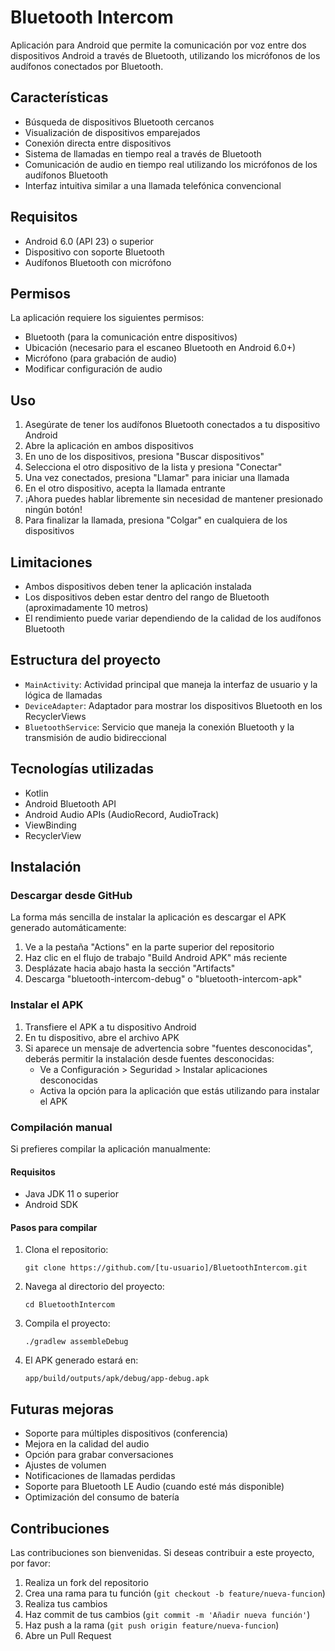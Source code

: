 # Bluetooth Intercom

Aplicación para Android que permite la comunicación por voz entre dos dispositivos Android a través de Bluetooth, utilizando los micrófonos de los audífonos conectados por Bluetooth.

## Características

- Búsqueda de dispositivos Bluetooth cercanos
- Visualización de dispositivos emparejados
- Conexión directa entre dispositivos
- Sistema de llamadas en tiempo real a través de Bluetooth
- Comunicación de audio en tiempo real utilizando los micrófonos de los audífonos Bluetooth
- Interfaz intuitiva similar a una llamada telefónica convencional

## Requisitos

- Android 6.0 (API 23) o superior
- Dispositivo con soporte Bluetooth
- Audífonos Bluetooth con micrófono

## Permisos

La aplicación requiere los siguientes permisos:

- Bluetooth (para la comunicación entre dispositivos)
- Ubicación (necesario para el escaneo Bluetooth en Android 6.0+)
- Micrófono (para grabación de audio)
- Modificar configuración de audio

## Uso

1. Asegúrate de tener los audífonos Bluetooth conectados a tu dispositivo Android
2. Abre la aplicación en ambos dispositivos
3. En uno de los dispositivos, presiona "Buscar dispositivos"
4. Selecciona el otro dispositivo de la lista y presiona "Conectar"
5. Una vez conectados, presiona "Llamar" para iniciar una llamada
6. En el otro dispositivo, acepta la llamada entrante
7. ¡Ahora puedes hablar libremente sin necesidad de mantener presionado ningún botón!
8. Para finalizar la llamada, presiona "Colgar" en cualquiera de los dispositivos

## Limitaciones

- Ambos dispositivos deben tener la aplicación instalada
- Los dispositivos deben estar dentro del rango de Bluetooth (aproximadamente 10 metros)
- El rendimiento puede variar dependiendo de la calidad de los audífonos Bluetooth

## Estructura del proyecto

- `MainActivity`: Actividad principal que maneja la interfaz de usuario y la lógica de llamadas
- `DeviceAdapter`: Adaptador para mostrar los dispositivos Bluetooth en los RecyclerViews
- `BluetoothService`: Servicio que maneja la conexión Bluetooth y la transmisión de audio bidireccional

## Tecnologías utilizadas

- Kotlin
- Android Bluetooth API
- Android Audio APIs (AudioRecord, AudioTrack)
- ViewBinding
- RecyclerView

## Instalación

### Descargar desde GitHub

La forma más sencilla de instalar la aplicación es descargar el APK generado automáticamente:

1. Ve a la pestaña "Actions" en la parte superior del repositorio
2. Haz clic en el flujo de trabajo "Build Android APK" más reciente
3. Desplázate hacia abajo hasta la sección "Artifacts"
4. Descarga "bluetooth-intercom-debug" o "bluetooth-intercom-apk"

### Instalar el APK

1. Transfiere el APK a tu dispositivo Android
2. En tu dispositivo, abre el archivo APK
3. Si aparece un mensaje de advertencia sobre "fuentes desconocidas", deberás permitir la instalación desde fuentes desconocidas:
   - Ve a Configuración > Seguridad > Instalar aplicaciones desconocidas
   - Activa la opción para la aplicación que estás utilizando para instalar el APK

### Compilación manual

Si prefieres compilar la aplicación manualmente:

#### Requisitos

- Java JDK 11 o superior
- Android SDK

#### Pasos para compilar

1. Clona el repositorio:
   ```
   git clone https://github.com/[tu-usuario]/BluetoothIntercom.git
   ```

2. Navega al directorio del proyecto:
   ```
   cd BluetoothIntercom
   ```

3. Compila el proyecto:
   ```
   ./gradlew assembleDebug
   ```

4. El APK generado estará en:
   ```
   app/build/outputs/apk/debug/app-debug.apk
   ```

## Futuras mejoras

- Soporte para múltiples dispositivos (conferencia)
- Mejora en la calidad del audio
- Opción para grabar conversaciones
- Ajustes de volumen
- Notificaciones de llamadas perdidas
- Soporte para Bluetooth LE Audio (cuando esté más disponible)
- Optimización del consumo de batería

## Contribuciones

Las contribuciones son bienvenidas. Si deseas contribuir a este proyecto, por favor:

1. Realiza un fork del repositorio
2. Crea una rama para tu función (`git checkout -b feature/nueva-funcion`)
3. Realiza tus cambios
4. Haz commit de tus cambios (`git commit -m 'Añadir nueva función'`)
5. Haz push a la rama (`git push origin feature/nueva-funcion`)
6. Abre un Pull Request 